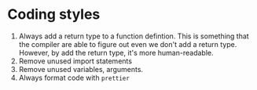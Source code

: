 # Coding styles

1. Always add a return type to a function defintion. This is something that the compiler are able to figure out even we don't add a return type. However, by add the return type, it's more human-readable.
2. Remove unused import statements
3. Remove unused variables, arguments.
4. Always format code with `prettier`
